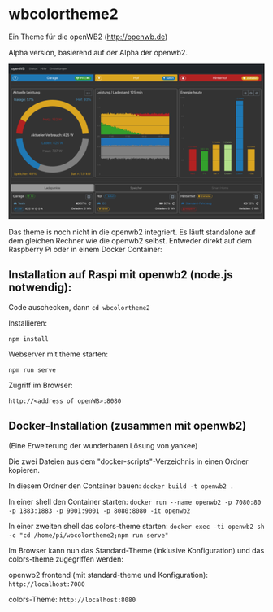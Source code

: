# wbcolortheme2
Ein Theme für die openWB2 (http://openwb.de)

Alpha version, basierend auf der Alpha der openwb2.

![picture of theme](colors1.png)

Das theme is noch nicht in die openwb2 integriert. Es läuft standalone auf dem gleichen Rechner wie die openwb2 selbst. Entweder direkt auf dem Raspberry Pi oder in einem Docker Container:

## Installation auf Raspi mit openwb2 (node.js notwendig):

Code auschecken, dann ```cd wbcolortheme2```

Installieren:
```
npm install
```

Webserver mit theme starten:
```
npm run serve
```

Zugriff im Browser:
```
http://<address of openWB>:8080
``` 

## Docker-Installation (zusammen mit openwb2)
(Eine Erweiterung der wunderbaren Lösung von yankee)

Die zwei Dateien aus dem "docker-scripts"-Verzeichnis in einen Ordner kopieren.

In diesem Ordner den Container bauen:
``` docker build -t openwb2 . ```

In einer shell den Container starten:
``` docker run --name openwb2 -p 7080:80 -p 1883:1883 -p 9001:9001 -p 8080:8080 -it openwb2 ```

In einer zweiten shell das colors-theme starten:
``` docker exec -ti openwb2 sh -c "cd /home/pi/wbcolortheme2;npm run serve" ```

Im Browser kann nun das Standard-Theme (inklusive Konfiguration) und das colors-theme zugegriffen werden:

openwb2 frontend (mit standard-theme und Konfiguration):
``` http://localhost:7080 ```

colors-Theme:
``` http://localhost:8080 ```

